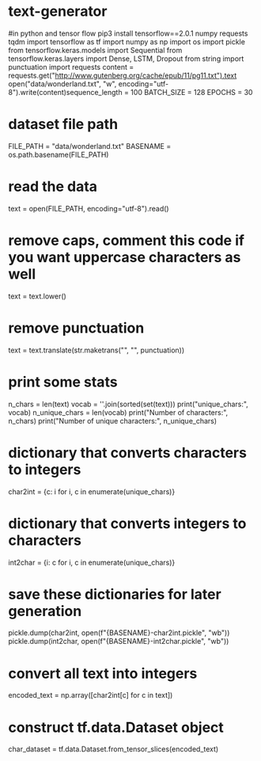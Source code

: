 # text-generator
#in python and tensor flow
pip3 install tensorflow==2.0.1 numpy requests tqdm
import tensorflow as tf
import numpy as np
import os
import pickle
from tensorflow.keras.models import Sequential
from tensorflow.keras.layers import Dense, LSTM, Dropout
from string import punctuation
import requests
content = requests.get("http://www.gutenberg.org/cache/epub/11/pg11.txt").text
open("data/wonderland.txt", "w", encoding="utf-8").write(content)sequence_length = 100
BATCH_SIZE = 128
EPOCHS = 30
# dataset file path
FILE_PATH = "data/wonderland.txt"
BASENAME = os.path.basename(FILE_PATH)
# read the data
text = open(FILE_PATH, encoding="utf-8").read()
# remove caps, comment this code if you want uppercase characters as well
text = text.lower()
# remove punctuation
text = text.translate(str.maketrans("", "", punctuation))
# print some stats
n_chars = len(text)
vocab = ''.join(sorted(set(text)))
print("unique_chars:", vocab)
n_unique_chars = len(vocab)
print("Number of characters:", n_chars)
print("Number of unique characters:", n_unique_chars)
# dictionary that converts characters to integers
char2int = {c: i for i, c in enumerate(unique_chars)}
# dictionary that converts integers to characters
int2char = {i: c for i, c in enumerate(unique_chars)}
# save these dictionaries for later generation
pickle.dump(char2int, open(f"{BASENAME}-char2int.pickle", "wb"))
pickle.dump(int2char, open(f"{BASENAME}-int2char.pickle", "wb"))
# convert all text into integers
encoded_text = np.array([char2int[c] for c in text])
# construct tf.data.Dataset object
char_dataset = tf.data.Dataset.from_tensor_slices(encoded_text)
